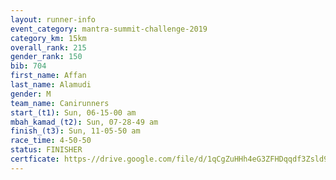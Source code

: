 ```yaml
---
layout: runner-info 
event_category: mantra-summit-challenge-2019 
category_km: 15km 
overall_rank: 215
gender_rank: 150
bib: 704
first_name: Affan
last_name: Alamudi
gender: M
team_name: Canirunners
start_(t1): Sun, 06-15-00 am
mbah_kamad_(t2): Sun, 07-28-49 am
finish_(t3): Sun, 11-05-50 am
race_time: 4-50-50
status: FINISHER
certficate: https-//drive.google.com/file/d/1qCgZuHHh4eG3ZFHDqqdf3Zsld99_v2La/view?usp=sharing
---
```

